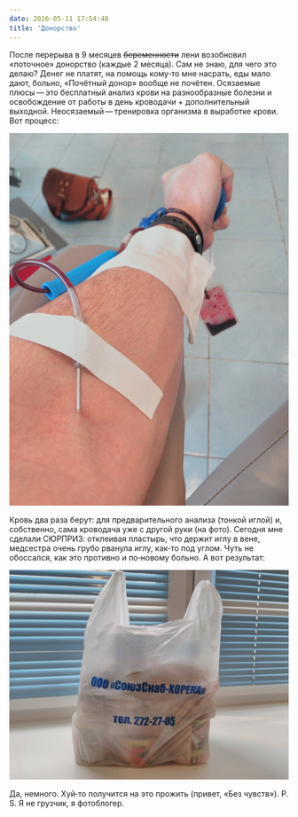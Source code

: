 ```yaml
---
date: 2016-05-11 17:54:48
title: 'Донорство'
---
```


После перерыва в 9 месяцев ~~беременности~~ лени возобновил «поточное» донорство (каждые 2 месяца).
Сам не знаю, для чего это делаю? Денег не платят, на помощь кому‐то мне насрать, еды мало дают,
больно, «Почётный донор» вообще не почётен. Осязаемые плюсы — это бесплатный анализ крови на
разнообразные болезни и освобождение от работы в день кроводачи + дополнительный выходной.
Неосязаемый — тренировка организма в выработке крови. Вот процесс:

![Рука](ruka.jpg)

Кровь два раза берут: для предварительного анализа (тонкой иглой) и, собственно, сама кроводача уже
с другой руки (на фото). Сегодня мне сделали СЮРПРИЗ: отклеивая пластырь, что держит иглу в вене,
медсестра очень грубо рванула иглу, как‐то под углом. Чуть не обоссался, как это противно и
по‐новому больно. А вот результат:

![Пакет](paket.jpg)

Да, немного. Хуй‐то получится на это прожить (привет, «Без чувств»). P. S. Я не грузчик, я
фотоблогер.

